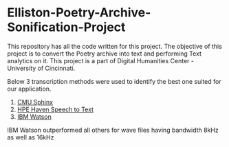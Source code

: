 # Elliston-Poetry-Archive-Sonification-Project
This repository has all the code written for this project. The objective of this project is to convert the Poetry archive into text and performing Text analytics on it. This project is a part of Digital Humanities Center - University of Cincinnati.

Below 3 transcription methods were used to identify the best one suited for our application.    
1.  [CMU Sphinx](http://cmusphinx.sourceforge.net/)   
2.  [HPE Haven Speech to Text](https://dev.havenondemand.com/apis/recognizespeech#overview)
3.  [IBM Watson](https://www.ibm.com/watson/developercloud/speech-to-text.html)


IBM Watson outperformed all others for wave files having bandwidth 8kHz as well as 16kHz
